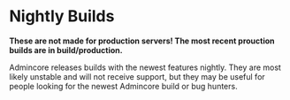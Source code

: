 # Nightly Builds
**These are not made for production servers! The most recent prouction builds are in build/production.**

Admincore releases builds with the newest features nightly. They are most likely unstable and will not receive support, but they may be useful for people looking for the newest Admincore build or bug hunters.
